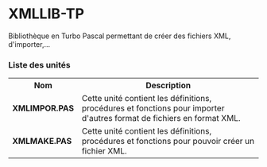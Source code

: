 # XMLLIB-TP
Bibliothèque en Turbo Pascal permettant de créer des fichiers XML, d'importer,...

<h3>Liste des unités</h3>

<table>
  <tr>
    <th>Nom</th>
    <th>Description</th>
  </tr>
  <tr>
      <td><b>XMLIMPOR.PAS</b></td>
      <td>Cette unité contient les définitions, procédures et fonctions pour importer d'autres format de fichiers en format XML.</td>
  </tr>
	<tr>
    <td><b>XMLMAKE.PAS</b></td>
    <td>Cette unité contient les définitions, procédures et fonctions pour pouvoir créer un fichier XML.</td>
  </tr>
</table>
